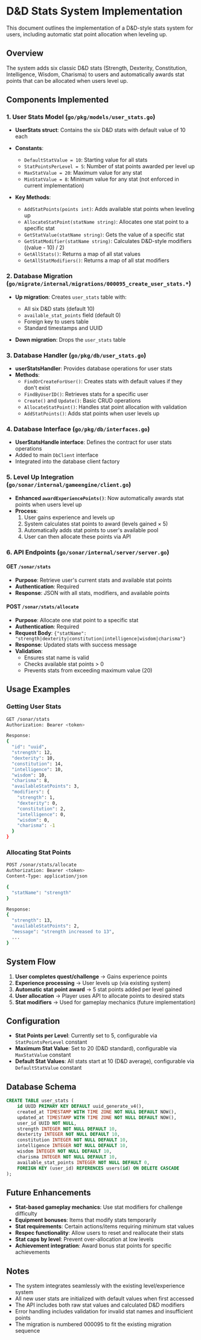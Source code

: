# D&D Stats System Implementation

This document outlines the implementation of a D&D-style stats system for users, including automatic stat point allocation when leveling up.

## Overview

The system adds six classic D&D stats (Strength, Dexterity, Constitution, Intelligence, Wisdom, Charisma) to users and automatically awards stat points that can be allocated when users level up.

## Components Implemented

### 1. User Stats Model (`go/pkg/models/user_stats.go`)

- **UserStats struct**: Contains the six D&D stats with default value of 10 each
- **Constants**:
  - `DefaultStatValue = 10`: Starting value for all stats
  - `StatPointsPerLevel = 5`: Number of stat points awarded per level up
  - `MaxStatValue = 20`: Maximum value for any stat
  - `MinStatValue = 8`: Minimum value for any stat (not enforced in current implementation)

- **Key Methods**:
  - `AddStatPoints(points int)`: Adds available stat points when leveling up
  - `AllocateStatPoint(statName string)`: Allocates one stat point to a specific stat
  - `GetStatValue(statName string)`: Gets the value of a specific stat
  - `GetStatModifier(statName string)`: Calculates D&D-style modifiers ((value - 10) / 2)
  - `GetAllStats()`: Returns a map of all stat values
  - `GetAllStatModifiers()`: Returns a map of all stat modifiers

### 2. Database Migration (`go/migrate/internal/migrations/000095_create_user_stats.*`)

- **Up migration**: Creates `user_stats` table with:
  - All six D&D stats (default 10)
  - `available_stat_points` field (default 0)
  - Foreign key to users table
  - Standard timestamps and UUID

- **Down migration**: Drops the `user_stats` table

### 3. Database Handler (`go/pkg/db/user_stats.go`)

- **userStatsHandler**: Provides database operations for user stats
- **Methods**:
  - `FindOrCreateForUser()`: Creates stats with default values if they don't exist
  - `FindByUserID()`: Retrieves stats for a specific user
  - `Create()` and `Update()`: Basic CRUD operations
  - `AllocateStatPoint()`: Handles stat point allocation with validation
  - `AddStatPoints()`: Adds stat points when user levels up

### 4. Database Interface (`go/pkg/db/interfaces.go`)

- **UserStatsHandle interface**: Defines the contract for user stats operations
- Added to main `DbClient` interface
- Integrated into the database client factory

### 5. Level Up Integration (`go/sonar/internal/gameengine/client.go`)

- **Enhanced `awardExperiencePoints()`**: Now automatically awards stat points when users level up
- **Process**: 
  1. User gains experience and levels up
  2. System calculates stat points to award (levels gained × 5)
  3. Automatically adds stat points to user's available pool
  4. User can then allocate these points via API

### 6. API Endpoints (`go/sonar/internal/server/server.go`)

#### GET `/sonar/stats`
- **Purpose**: Retrieve user's current stats and available stat points
- **Authentication**: Required
- **Response**: JSON with all stats, modifiers, and available points

#### POST `/sonar/stats/allocate`
- **Purpose**: Allocate one stat point to a specific stat
- **Authentication**: Required
- **Request Body**: `{"statName": "strength|dexterity|constitution|intelligence|wisdom|charisma"}`
- **Response**: Updated stats with success message
- **Validation**: 
  - Ensures stat name is valid
  - Checks available stat points > 0
  - Prevents stats from exceeding maximum value (20)

## Usage Examples

### Getting User Stats
```bash
GET /sonar/stats
Authorization: Bearer <token>

Response:
{
  "id": "uuid",
  "strength": 12,
  "dexterity": 10,
  "constitution": 14,
  "intelligence": 10,
  "wisdom": 10,
  "charisma": 8,
  "availableStatPoints": 3,
  "modifiers": {
    "strength": 1,
    "dexterity": 0,
    "constitution": 2,
    "intelligence": 0,
    "wisdom": 0,
    "charisma": -1
  }
}
```

### Allocating Stat Points
```bash
POST /sonar/stats/allocate
Authorization: Bearer <token>
Content-Type: application/json

{
  "statName": "strength"
}

Response:
{
  "strength": 13,
  "availableStatPoints": 2,
  "message": "strength increased to 13",
  ...
}
```

## System Flow

1. **User completes quest/challenge** → Gains experience points
2. **Experience processing** → User levels up (via existing system)
3. **Automatic stat point award** → 5 stat points added per level gained
4. **User allocation** → Player uses API to allocate points to desired stats
5. **Stat modifiers** → Used for gameplay mechanics (future implementation)

## Configuration

- **Stat Points per Level**: Currently set to 5, configurable via `StatPointsPerLevel` constant
- **Maximum Stat Value**: Set to 20 (D&D standard), configurable via `MaxStatValue` constant
- **Default Stat Values**: All stats start at 10 (D&D average), configurable via `DefaultStatValue` constant

## Database Schema

```sql
CREATE TABLE user_stats (
    id UUID PRIMARY KEY DEFAULT uuid_generate_v4(),
    created_at TIMESTAMP WITH TIME ZONE NOT NULL DEFAULT NOW(),
    updated_at TIMESTAMP WITH TIME ZONE NOT NULL DEFAULT NOW(),
    user_id UUID NOT NULL,
    strength INTEGER NOT NULL DEFAULT 10,
    dexterity INTEGER NOT NULL DEFAULT 10,
    constitution INTEGER NOT NULL DEFAULT 10,
    intelligence INTEGER NOT NULL DEFAULT 10,
    wisdom INTEGER NOT NULL DEFAULT 10,
    charisma INTEGER NOT NULL DEFAULT 10,
    available_stat_points INTEGER NOT NULL DEFAULT 0,
    FOREIGN KEY (user_id) REFERENCES users(id) ON DELETE CASCADE
);
```

## Future Enhancements

- **Stat-based gameplay mechanics**: Use stat modifiers for challenge difficulty
- **Equipment bonuses**: Items that modify stats temporarily
- **Stat requirements**: Certain actions/items requiring minimum stat values
- **Respec functionality**: Allow users to reset and reallocate their stats
- **Stat caps by level**: Prevent over-allocation at low levels
- **Achievement integration**: Award bonus stat points for specific achievements

## Notes

- The system integrates seamlessly with the existing level/experience system
- All new user stats are initialized with default values when first accessed
- The API includes both raw stat values and calculated D&D modifiers
- Error handling includes validation for invalid stat names and insufficient points
- The migration is numbered 000095 to fit the existing migration sequence